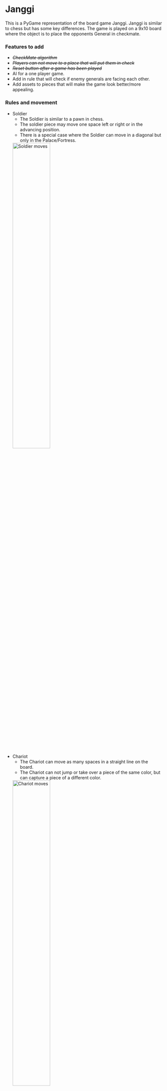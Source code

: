 # Janggi

This is a PyGame representation of the board game Janggi. Janggi is similar to chess but has some key differences.
The game is played on a 9x10 board where the object is to place the opponents General in checkmate.

### Features to add
- <del>*CheckMate algorithm*</del>
- <del>*Players can not move to a place that will put them in check*</del>
- <del>*Reset button after a game has been played*</del>
- AI for a one player game.
- Add in rule that will check if enemy generals are facing each other.
- Add assets to pieces that will make the game look better/more appealing.

### Rules and movement

- Soldier
  - The Soldier is similar to a pawn in chess.
  - The soldier piece may move one space left or right or in the advancing position.
  - There is a special case where the Soldier can move in a diagonal but only in the Palace/Fortress.
  <img width = 50% alt="Soldier moves" src="https://user-images.githubusercontent.com/47544304/112735458-25247500-8f1a-11eb-85b9-1ec8a1f3d6d6.png">
- Chariot
  - The Chariot can move as many spaces in a straight line on the board. 
  - The Chariot can not jump or take over a piece of the same color, but can capture a piece of a different color.
  <img width= 50% alt="Chariot moves" src="https://user-images.githubusercontent.com/47544304/112735515-949a6480-8f1a-11eb-86cf-c72c47d075be.png">
- Elephant
  - The Elephant starts one place forward, left, right, or backward, and then moves two spaces diagonally.
  - The Elephant can be blocked if there is a piece along the path to the placement.
  <img width= 50% alt="Elephant moves" src="https://user-images.githubusercontent.com/47544304/112735540-b98ed780-8f1a-11eb-82fe-c2d005e3b35a.png">
- Horse
  - The Horse starts one place forward, left, right, or backward, and then moves one space diagonally.
  - Like the Elephant the Horse can be blocked along the path.
  <img width= 50% alt="Horse moves" src="https://user-images.githubusercontent.com/47544304/112735546-cad7e400-8f1a-11eb-8b19-176d0548fdab.png">
- Guard
  - The Guard must stay inside the Palace/Fortress, and can only move one space along any line in the Fortress/Palace.
  <img width= 50% alt="Guard moves" src="https://user-images.githubusercontent.com/47544304/112735553-d75c3c80-8f1a-11eb-82b5-00039a21f8bd.png">
- Cannon
  - The Cannon moves along any straight line, including Palace/Fortress lines, but must have ONE piece, any color, to jump over.
  - The only exceptions are that the Cannon can not jump over another Cannon, and the Cannon can not capture another Cannon piece. \
  <img width= 50% alt="Cannon moves" src="https://user-images.githubusercontent.com/47544304/112735561-ecd16680-8f1a-11eb-83f8-87f5732a4f66.png">
- General
  - The General, like the Guard, must stay inside the Palace/Fortress, and can only move one space along any line in the Fortress/Palace.
  <img width= 50% alt="General moves" src="https://user-images.githubusercontent.com/47544304/112735568-f955bf00-8f1a-11eb-859f-438e8f2bf607.png">
  


### Prerequisites
You will need to have installed the at least Python 3.7.7 because that is what is recommended by the next requirement.         
PyGame needs to be installed on your device to display and play Janggi.


- [Python](https://www.python.org/downloads/) - Instructions to download and install Python on your device of choice.
- [Pygame](https://www.pygame.org/wiki/GettingStarted) - Instructions to install PyGame.

Type into your command line
```
$ python --version
--python version here-- if installed correctly
```

This will execute a simple game if PyGame was installed correctly.
```
python3 -m pygame.examples.aliens
```

## Built With

* [Python](https://www.python.org/)
* [Pygame](https://www.pygame.org/news)

## Authors

* **Sean Hallisey**
